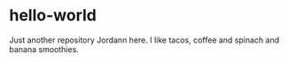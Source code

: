 # hello-world
Just another repository
Jordann here. I like tacos, coffee and spinach and banana smoothies. 
